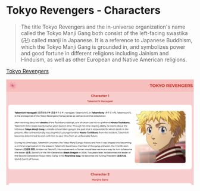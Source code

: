 # Tokyo Revengers - Characters

> The title Tokyo Revengers and the in-universe organization's name called the Tokyo Manji Gang both consist of the left-facing swastika (卍) called manji in Japanese. It is a reference to Japanese Buddhism, which the Tokyo Manji Gang is grounded in, and symbolizes power and good fortune in different religions including Jainism and Hinduism, as well as other European and Native American religions.

[Tokyo Revengers](https://tokyo-revengers-characters.netlify.app/)

![Img](./public/img.png)
